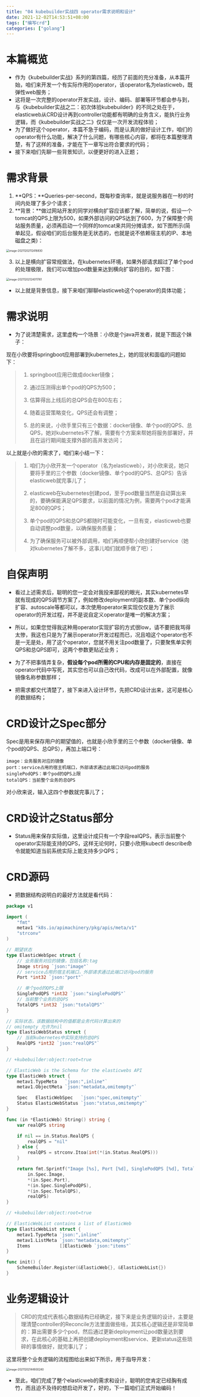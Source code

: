 ```yaml
---
title: "04 kubebuilder实战四 operator需求说明和设计"
date: 2021-12-02T14:53:51+08:00
tags: ["编写crd"]
categories: ["golang"]
---
```


<!--more-->
# 本篇概览

- 作为《kubebuilder实战》系列的第四篇，经历了前面的充分准备，从本篇开始，咱们来开发一个有实际作用的operator，该operator名为elasticweb，既弹性web服务；
- 这将是一次完整的operator开发实战，设计、编码、部署等环节都会参与到，与《kubebuilder实战之二：初次体验kubebuilder》的不同之处在于，elasticweb从CRD设计再到controller功能都有明确的业务含义，能执行业务逻辑，而《kubebuilder实战之二》仅仅是一次开发流程体验；
- 为了做好这个operator，本篇不急于编码，而是认真的做好设计工作，咱们的operator有什么功能，解决了什么问题，有哪些核心内容，都将在本篇整理清楚，有了这样的准备，才能在下一章写出符合要求的代码；
- 接下来咱们先聊一些背景知识，以便更好的进入正题；

# 需求背景

1. **QPS：**Queries-per-second，既每秒查询率，就是说服务器在一秒的时间内处理了多少个请求；
2. **背景：**做过网站开发的同学对横向扩容应该都了解，简单的说，假设一个tomcat的QPS上限为500，如果外部访问的QPS达到了600，为了保障整个网站服务质量，必须再启动一个同样的tomcat来共同分摊请求，如下图所示(简单起见，假设咱们的后台服务是无状态的，也就是说不依赖宿主机的IP、本地磁盘之类)：

<img src="https://picgo-img.oss-cn-beijing.aliyuncs.com/md-img/2021-12-02/1638415456.png" alt="image-20211202112416830" style="zoom:50%;" />

3. 以上是横向扩容常规做法，在kubernetes环境，如果外部请求超过了单个pod的处理极限，我们可以增加pod数量来达到横向扩容的目的，如下图：

<img src="https://picgo-img.oss-cn-beijing.aliyuncs.com/md-img/2021-12-02/1638420011.png" alt="image-20211202124011761" style="zoom:50%;" />

- 以上就是背景信息，接下来咱们聊聊elasticweb这个operator的具体功能；

# 需求说明

- 为了说清楚需求，这里虚构一个场景：小欣是个java开发者，就是下图这个妹子：

现在小欣要将springboot应用部署到kubernetes上，她的现状和面临的问题如下：

> 1. springboot应用已做成docker镜像；
>
> 2. 通过压测得出单个pod的QPS为500；
>
> 3. 估算得出上线后的总QPS会在800左右；
>
> 4. 随着运营策略变化，QPS还会有调整；
>
> 5. 总的来说，小欣手里只有三个数据：docker镜像、单个pod的QPS、总QPS，她对kubernetes不了解，需要有个方案来帮她将服务部署好，并且在运行期间能支撑外部的高并发访问；


以上就是小欣的需求了，咱们来小结一下：

>    1. 咱们为小欣开发一个operator（名为elasticweb），对小欣来说，她只要将手里的三个参数（docker镜像、单个pod的QPS、总QPS）告诉elasticweb就完事儿了；
>    
>    2. elasticweb在kubernetes创建pod，至于pod数量当然是自动算出来的，要确保能满足QPS要求，以前面的情况为例，需要两个pod才能满足800的QPS；
>    
>    3. 单个pod的QPS和总QPS都随时可能变化，一旦有变，elasticweb也要自动调整pod数量，以确保服务质量；
>    
>    4. 为了确保服务可以被外部调用，咱们再顺便帮小欣创建好service（她对kubernetes了解不多，这事儿咱们就顺手做了吧）；

# 自保声明

- 看过上述需求后，聪明的您一定会对我投来鄙视的眼光，其实kubernetes早就有现成的QPS调节方案了，例如修改deployment的副本数、单个pod纵向扩容、autoscale等都可以，本次使用operator来实现仅仅是为了展示operator的开发过程，并不是说自定义operator是唯一的解决方案；

- 所以，如果您觉得我这种用operator实现扩容的方式很low，请不要把我骂得太惨，我这也只是为了展示operator开发过程而已，况且咱这个operator也不是一无是处，用了这个operator，您就不用关注pod数量了，只要聚焦单实例QPS和总QPS即可，这两个参数更贴近业务；

- 为了不把事情弄复杂，**假设每个pod所需的CPU和内存是固定的**，直接在operator代码中写死，其实您也可以自己改代码，改成可以在外部配置，就像镜像名称参数那样；

- 把需求都交代清楚了，接下来进入设计环节，先把CRD设计出来，这可是核心的数据结构；

# CRD设计之Spec部分

Spec是用来保存用户的期望值的，也就是小欣手里的三个参数（docker镜像、单个pod的QPS、总QPS），再加上端口号：

```shell
image：业务服务对应的镜像
port：service占用的宿主机端口，外部请求通过此端口访问pod的服务
singlePodQPS：单个pod的QPS上限
totalQPS：当前整个业务的总QPS
```

对小欣来说，输入这四个参数就完事儿了；

# CRD设计之Status部分

- Status用来保存实际值，这里设计成只有一个字段realQPS，表示当前整个operator实际能支持的QPS，这样无论何时，只要小欣用kubectl describe命令就能知道当前系统实际上能支持多少QPS；

# CRD源码

- 把数据结构说明白的最好方法就是看代码：

```go
package v1

import (
	"fmt"
	metav1 "k8s.io/apimachinery/pkg/apis/meta/v1"
	"strconv"
)

// 期望状态
type ElasticWebSpec struct {
	// 业务服务对应的镜像，包括名称:tag
	Image string `json:"image"`
	// service占用的宿主机端口，外部请求通过此端口访问pod的服务
	Port *int32 `json:"port"`

	// 单个pod的QPS上限
	SinglePodQPS *int32 `json:"singlePodQPS"`
	// 当前整个业务的总QPS
	TotalQPS *int32 `json:"totalQPS"`
}

// 实际状态，该数据结构中的值都是业务代码计算出来的
// omitempty 允许为nil
type ElasticWebStatus struct {
	// 当前kubernetes中实际支持的总QPS
	RealQPS *int32 `json:"realQPS"`
}

// +kubebuilder:object:root=true

// ElasticWeb is the Schema for the elasticwebs API
type ElasticWeb struct {
	metav1.TypeMeta   `json:",inline"`
	metav1.ObjectMeta `json:"metadata,omitempty"`

	Spec   ElasticWebSpec   `json:"spec,omitempty"`
	Status ElasticWebStatus `json:"status,omitempty"`
}

func (in *ElasticWeb) String() string {
	var realQPS string

	if nil == in.Status.RealQPS {
		realQPS = "nil"
	} else {
		realQPS = strconv.Itoa(int(*(in.Status.RealQPS)))
	}

	return fmt.Sprintf("Image [%s], Port [%d], SinglePodQPS [%d], TotalQPS [%d], RealQPS [%s]",
		in.Spec.Image,
		*(in.Spec.Port),
		*(in.Spec.SinglePodQPS),
		*(in.Spec.TotalQPS),
		realQPS)
}

// +kubebuilder:object:root=true

// ElasticWebList contains a list of ElasticWeb
type ElasticWebList struct {
	metav1.TypeMeta `json:",inline"`
	metav1.ListMeta `json:"metadata,omitempty"`
	Items           []ElasticWeb `json:"items"`
}

func init() {
	SchemeBuilder.Register(&ElasticWeb{}, &ElasticWebList{})
}
```

# 业务逻辑设计

> CRD的完成代表核心数据结构已经确定，接下来是业务逻辑的设计，主要是理清楚controller的Reconcile方法里面做些啥，其实核心逻辑还是非常简单的：算出需要多少个pod，然后通过更新deployment让pod数量达到要求，在此核心的基础上再把创建deployment和service、更新status这些琐碎的事情做好，就完事儿了；

这里将整个业务逻辑的流程图给出来如下所示，用于指导开发：

<img src="https://picgo-img.oss-cn-beijing.aliyuncs.com/md-img/2021-12-02/1638427770.png" alt="image-20211202144930240" style="zoom:50%;" />

- 至此，咱们完成了整个elasticweb的需求和设计，聪明的您肯定已经胸有成竹，而且迫不及待的想启动开发了，好的，下一篇咱们正式开始编码！

